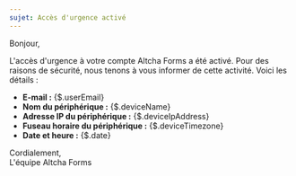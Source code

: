 ```yaml
---
sujet: Accès d'urgence activé
---
```


Bonjour,

L'accès d'urgence à votre compte Altcha Forms a été activé. Pour des raisons de sécurité, nous tenons à vous informer de cette activité. Voici les détails :

- **E-mail :** {$.userEmail}
- **Nom du périphérique :** {$.deviceName}
- **Adresse IP du périphérique :** {$.deviceIpAddress}
- **Fuseau horaire du périphérique :** {$.deviceTimezone}
- **Date et heure :** {$.date}

Cordialement,  
L'équipe Altcha Forms
